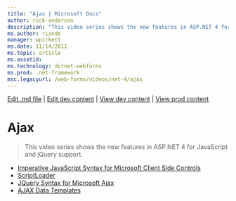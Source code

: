 ```yaml
---
title: "Ajax | Microsoft Docs"
author: rick-anderson
description: "This video series shows the new features in ASP.NET 4 for JavaScript and jQuery support."
ms.author: riande
manager: wpickett
ms.date: 11/14/2011
ms.topic: article
ms.assetid: 
ms.technology: dotnet-webforms
ms.prod: .net-framework
msc.legacyurl: /web-forms/videos/net-4/ajax
---
```

[Edit .md file](C:\Projects\msc\dev\Msc.Www\Web.ASP\App_Data\github\web-forms\videos\net-4\index.md) | [Edit dev content](http://www.aspdev.net/umbraco#/content/content/edit/35807) | [View dev content](http://docs.aspdev.net/tutorials/web-forms/videos/net-4/ajax/index.html) | [View prod content](http://www.asp.net/web-forms/videos/net-4/ajax)

Ajax
====================
> This video series shows the new features in ASP.NET 4 for JavaScript and jQuery support.


- [Imperative JavaScript Syntax for Microsoft Client Side Controls](aspnet-4-quick-hit-imperative-javascript-syntax-for-microsoft-client-side-controls.md)
- [ScriptLoader](aspnet-4-quick-hit-the-scriptloader.md)
- [JQuery Syntax for Microsoft Ajax](aspnet-4-quick-hit-jquery-syntax-for-microsoft-ajax.md)
- [AJAX Data Templates](aspnet-4-quick-hit-ajax-data-templates.md)